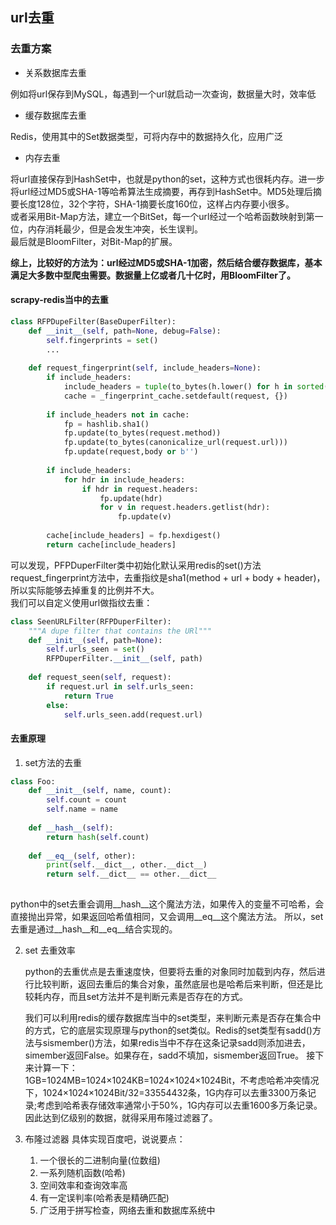 ## url去重

### 去重方案
- 关系数据库去重

例如将url保存到MySQL，每遇到一个url就启动一次查询，数据量大时，效率低

- 缓存数据库去重

Redis，使用其中的Set数据类型，可将内存中的数据持久化，应用广泛

- 内存去重

将url直接保存到HashSet中，也就是python的set，这种方式也很耗内存。进一步将url经过MD5或SHA-1等哈希算法生成摘要，再存到HashSet中。MD5处理后摘要长度128位，32个字符，SHA-1摘要长度160位，这样占内存要小很多。  
或者采用Bit-Map方法，建立一个BitSet，每一个url经过一个哈希函数映射到第一位，内存消耗最少，但是会发生冲突，长生误判。  
最后就是BloomFilter，对Bit-Map的扩展。  

**综上，比较好的方法为：url经过MD5或SHA-1加密，然后结合缓存数据库，基本满足大多数中型爬虫需要。数据量上亿或者几十亿时，用BloomFilter了。**

#### scrapy-redis当中的去重
```python
class RFPDupeFilter(BaseDuperFilter):
    def __init__(self, path=None, debug=False):
        self.fingerprints = set()
        ...
        
    def request_fingerprint(self, include_headers=None):
        if include_headers:
            include_headers = tuple(to_bytes(h.lower() for h in sorted(include_headers)))
            cache = _fingerprint_cache.setdefault(request, {})
        
        if include_headers not in cache:
            fp = hashlib.sha1()
            fp.update(to_bytes(request.method))
            fp.update(to_bytes(canonicalize_url(request.url)))
            fp.update(request,body or b'')
            
        if include_headers:
            for hdr in include_headers:
                if hdr in request.headers:
                    fp.update(hdr)
                    for v in request.headers.getlist(hdr):
                        fp.update(v)
                        
        cache[include_headers] = fp.hexdigest()
        return cache[include_headers]

```
可以发现，PFPDuperFilter类中初始化默认采用redis的set()方法  
request_fingerprint方法中，去重指纹是sha1(method + url + body + header)，所以实际能够去掉重复的比例并不大。  
我们可以自定义使用url做指纹去重：
```python
class SeenURLFilter(RFPDuperFilter):
    """A dupe filter that contains the URl"""
    def __init__(self, path=None):
        self.urls_seen = set()
        RFPDuperFilter.__init__(self, path)
    
    def request_seen(self, request):
        if request.url in self.urls_seen:
            return True
        else:
            self.urls_seen.add(request.url)
```
#### 去重原理
1. set方法的去重
```python
class Foo:
    def __init__(self, name, count):
        self.count = count
        self.name = name
    
    def __hash__(self):
        return hash(self.count)
        
    def __eq__(self, other):
        print(self.__dict__, other.__dict__)
        return self.__dict__ == other.__dict__
        
```
  python中的set去重会调用__hash__这个魔法方法，如果传入的变量不可哈希，会直接抛出异常，如果返回哈希值相同，又会调用__eq__这个魔法方法。
所以，set去重是通过__hash__和__eq__结合实现的。

2. set 去重效率

   python的去重优点是去重速度快，但要将去重的对象同时加载到内存，然后进行比较判断，返回去重后的集合对象，虽然底层也是哈希后来判断，但还是比较耗内存，而且set方法并不是判断元素是否存在的方式。

   我们可以利用redis的缓存数据库当中的set类型，来判断元素是否存在集合中的方式，它的底层实现原理与python的set类似。Redis的set类型有sadd()方法与sismember()方法，如果redis当中不存在这条记录sadd则添加进去，simember返回False。如果存在，sadd不填加，sismember返回True。 接下来计算一下：  
    1GB=1024MB=1024×1024KB=1024×1024×1024Bit，不考虑哈希冲突情况下，1024×1024×1024Bit/32=33554432条，1G内存可以去重3300万条记录;考虑到哈希表存储效率通常小于50%，1G内存可以去重1600多万条记录。因此达到亿级别的数据，就得采用布隆过滤器了。

3. 布隆过滤器 
   具体实现百度吧，说说要点：
   1. 一个很长的二进制向量(位数组)
   2. 一系列随机函数(哈希)
   3. 空间效率和查询效率高
   4. 有一定误判率(哈希表是精确匹配)
   5. 广泛用于拼写检查，网络去重和数据库系统中

